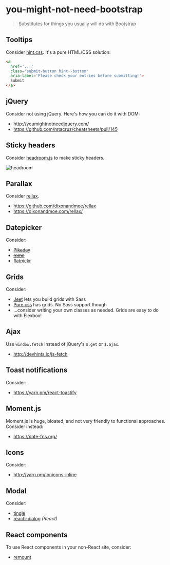 # you-might-not-need-bootstrap

> Substitutes for things you usually will do with Bootstrap

## Tooltips

Consider [hint.css](https://kushagragour.in/lab/hint/). It's a pure HTML/CSS solution:

```html
<a
  href='...'
  class='submit-button hint--bottom'
  aria-label='Please check your entries before submitting!'>
  Submit
</a>
```

## jQuery

Consider not using jQuery. Here's how you can do it with DOM:

- http://youmightnotneedjquery.com/
- https://github.com/rstacruz/cheatsheets/pull/145

## Sticky headers

Consider [headroom.js](http://wicky.nillia.ms/headroom.js/) to make sticky headers.

![headroom](https://user-images.githubusercontent.com/74385/35092295-e697c4da-fc79-11e7-9d64-691980884a5e.gif)

## Parallax

Consider [rellax](http://yarn.pm/rellax).

- https://github.com/dixonandmoe/rellax
- https://dixonandmoe.com/rellax/

## Datepicker

Consider:

- ~~[Pikaday](https://dbushell.com/Pikaday/)~~
- ~~[rome](https://github.com/bevacqua/rome)~~
- [flatpickr](https://flatpickr.js.org/)

## Grids

Consider:

- [Jeet](http://jeet.gs/) lets you build grids with Sass
- [Pure.css](https://purecss.io/grids/) has grids. No Sass support though
- ...consider writing your own classes as needed. Grids are easy to do with Flexbox!

## Ajax

Use `window.fetch` instead of jQuery's `$.get` or `$.ajax`.

- http://devhints.io/js-fetch

## Toast notifications

Consider:

- https://yarn.pm/react-toastify

## Moment.js

Moment.js is huge, bloated, and not very friendly to functional approaches. Consider instead:

- https://date-fns.org/

## Icons

Consider:

- http://yarn.pm/ionicons-inline

## Modal

Consider:

- [tingle](https://robinparisi.github.io/tingle/)
- [reach-dialog](https://ui.reach.tech/dialog) _(React)_

## React components

To use React components in your non-React site, consider:

- [remount](https://github.com/rstacruz/remount)
